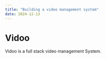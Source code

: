 ```yaml
---
title: "Building a video management system"
date: 2024-12-13
---
```


# Vidoo
Vidoo is a full stack video management System.
